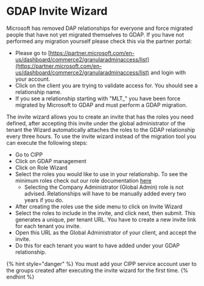 # GDAP Invite Wizard

Microsoft has removed DAP relationships for everyone and force migrated people that have not yet migrated themselves to GDAP. If you have not performed any migration yourself please check this via the partner portal:

* Please go to [https://partner.microsoft.com/en-us/dashboard/commerce2/granularadminaccess/list](https://partner.microsoft.com/en-us/dashboard/commerce2/granularadminaccess/list) and login with your account.
* Click on the client you are trying to validate access for. You should see a relationship name.
* If you see a relationship starting with "MLT\_" you have been force migrated by Microsoft to GDAP and must perform a GDAP migration.

The invite wizard allows you to create an invite that has the roles you need defined, after accepting this invite under the global administrator of the tenant the Wizard automatically attaches the roles to the GDAP relationship every three hours. To use the invite wizard instead of the migration tool you can execute the following steps:

* Go to CIPP
* Click on GDAP management
* Click on Role Wizard
* Select the roles you would like to use in your relationship. To see the minimum roles check out our role documentation [here](https://docs.cipp.app/setup/gdap/recommended-roles)
  * Selecting the Company Administrator (Global Admin) role is not advised. Relationships will have to be manually added every two years if you do.
* After creating the roles use the side menu to click on Invite Wizard
* Select the roles to include in the invite, and click next, then submit. This generates a unique, per tenant URL. You have to create a new invite link for each tenant you invite.
* Open this URL as the Global Administrator of your client, and accept the invite.
* Do this for each tenant you want to have added under your GDAP relationship.

{% hint style="danger" %}
You must add your CIPP service account user to the groups created after executing the invite wizard for the first time.
{% endhint %}
